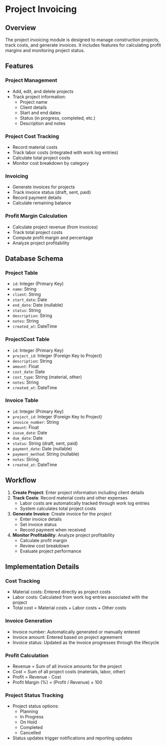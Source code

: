 # Project Invoicing

## Overview

The project invoicing module is designed to manage construction projects, track costs, and generate invoices. It includes features for calculating profit margins and monitoring project status.

## Features

### Project Management

- Add, edit, and delete projects
- Track project information:
  - Project name
  - Client details
  - Start and end dates
  - Status (in progress, completed, etc.)
  - Description and notes

### Project Cost Tracking

- Record material costs
- Track labor costs (integrated with work log entries)
- Calculate total project costs
- Monitor cost breakdown by category

### Invoicing

- Generate invoices for projects
- Track invoice status (draft, sent, paid)
- Record payment details
- Calculate remaining balance

### Profit Margin Calculation

- Calculate project revenue (from invoices)
- Track total project costs
- Compute profit margin and percentage
- Analyze project profitability

## Database Schema

### Project Table

- `id`: Integer (Primary Key)
- `name`: String
- `client`: String
- `start_date`: Date
- `end_date`: Date (nullable)
- `status`: String
- `description`: String
- `notes`: String
- `created_at`: DateTime

### ProjectCost Table

- `id`: Integer (Primary Key)
- `project_id`: Integer (Foreign Key to Project)
- `description`: String
- `amount`: Float
- `cost_date`: Date
- `cost_type`: String (material, other)
- `notes`: String
- `created_at`: DateTime

### Invoice Table

- `id`: Integer (Primary Key)
- `project_id`: Integer (Foreign Key to Project)
- `invoice_number`: String
- `amount`: Float
- `issue_date`: Date
- `due_date`: Date
- `status`: String (draft, sent, paid)
- `payment_date`: Date (nullable)
- `payment_method`: String (nullable)
- `notes`: String
- `created_at`: DateTime

## Workflow

1. **Create Project**: Enter project information including client details
2. **Track Costs**: Record material costs and other expenses
   - Labor costs are automatically tracked through work log entries
   - System calculates total project costs
3. **Generate Invoice**: Create invoice for the project
   - Enter invoice details
   - Set invoice status
   - Record payment when received
4. **Monitor Profitability**: Analyze project profitability
   - Calculate profit margin
   - Review cost breakdown
   - Evaluate project performance

## Implementation Details

### Cost Tracking

- Material costs: Entered directly as project costs
- Labor costs: Calculated from work log entries associated with the project
- Total cost = Material costs + Labor costs + Other costs

### Invoice Generation

- Invoice number: Automatically generated or manually entered
- Invoice amount: Entered based on project agreement
- Invoice status: Updated as the invoice progresses through the lifecycle

### Profit Calculation

- Revenue = Sum of all invoice amounts for the project
- Cost = Sum of all project costs (materials, labor, other)
- Profit = Revenue - Cost
- Profit Margin (%) = (Profit / Revenue) × 100

### Project Status Tracking

- Project status options:
  - Planning
  - In Progress
  - On Hold
  - Completed
  - Cancelled
- Status updates trigger notifications and reporting updates
